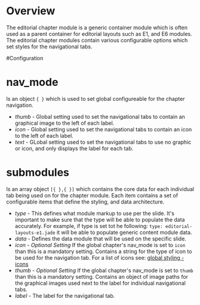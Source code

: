 # Overview
The editorial chapter module is a generic container module which  is often used as a parent container for editorial layouts such as E1, and E6 modules. The editorial chapter modules contain various configurable options which set styles for the navigational tabs. 


#Configuration

**nav_mode**
===========
Is an object ```{ }``` which is used to set global configureable for the chapter navigation.


* *thumb*          - Global setting used to set the navigational tabs to contain an graphical image to the left of each label.
* *icon*           - Global setting used to set the navigational tabs to contain an icon to the left of each label.
* *text*           - GLobal setting used to set the navigational tabs to use no graphic or icon, and only displays the label for each tab.

**submodules** 
===========
Is an array object ```[{ },{ }]``` which contains the core data for each individual tab being used on for the chapter module. Each item contains a set of configurable items that define the styling, and data architecture.

* *type*          - This defines what module markup to use per the slide. It's important to make sure that the type will be able to populate the data accurately. For example, if type is set tot he following: ```type: editorial-layouts-e1.jade``` it will be able to populate generic content module data.
* *data*          - Defines the data module that will be used on the specific slide. 
* *icon*          - _Optional Setting_ If the global chapter's nav_mode is set to `icon` than this is a mandatory setting. Contains a string for the type of icon to be used for the navigation tab. For a list of icons see: [global styling - icons](http://sandbox.odopod.com/sony-style-guide/doku.php?id=development:globalstyling#icons)
* *thumb*         - _Optional Setting_ If the global chapter's nav_mode is set to `thumb` than this is a mandatory setting. Contains an object of image paths for the graphical images used next to the label for individual navigational tabs.
* *label*         - The label for the navigational tab. 
